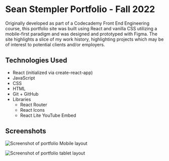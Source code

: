 # Sean Stempler Portfolio - Fall 2022

Originally developed as part of a Codecademy Front End Engineering course, this portfolio site was built using React and vanilla CSS utilizing a mobile-first paradigm and was designed and prototyped with Figma. The site highlights a slice of my work history, highlighting projects which may be of interest to potential clients and/or employers.

## Technologies Used 

- React (initialized via create-react-app)
- JavaScript
- CSS
- HTML
- Git + GitHub
- Libraries
	- React Router
	- React Icons
	- React Lite YouTube Embed


## Screenshots

![Screenshot of portfolio Mobile layout](https://res.cloudinary.com/ddq3vhxki/image/upload/v1665163143/portfolio-2022/screenshot-mobile1.png)

![Screenshot of portfolio tablet layout](https://res.cloudinary.com/ddq3vhxki/image/upload/v1665163143/portfolio-2022/screenshot-tablet1.png)